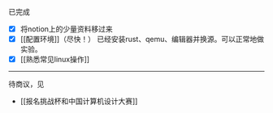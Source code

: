 已完成
- [x] 将notion上的少量资料移过来
- [x] [[配置环境]]（尽快！） 已经安装rust、qemu、编辑器并换源。可以正常地做实验。
- [x] [[熟悉常见linux操作]]
------
待商议，见
* [[报名挑战杯和中国计算机设计大赛]]